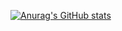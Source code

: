 [![Anurag's GitHub stats](https://github-readme-stats.vercel.app/api?username=mrCherry97&count_private=true&show_icons=true&theme=gotham)](https://github.com/anuraghazra/github-readme-stats)

<!--
**mrCherry97/mrCherry97** is a ✨ _special_ ✨ repository because its `README.md` (this file) appears on your GitHub profile.

Here are some ideas to get you started:

- 🔭 I’m currently working on ...
- 🌱 I’m currently learning ...
- 👯 I’m looking to collaborate on ...
- 🤔 I’m looking for help with ...
- 💬 Ask me about ...
- 📫 How to reach me: ...
- 😄 Pronouns: ...
- ⚡ Fun fact: ...
-->
